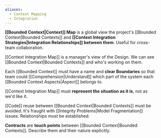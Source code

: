 ```yaml
---
aliases:
  - Context Mapping
  - Integration
---
```

**[[Bounded Context|Context]] Map** is a global view the project's [[Bounded Context|Bounded Contexts]] and **[[Context Integration Strategies|Integration Relationships]] between them**. Useful for cross-team collaboration.

[[Context Integration Map]] is a manager's view of the Design.
We can see [[Bounded Context|Bounded Contexts]] and who's working on them.

Each [[Bounded Context]] must have a name and **clear Boundaries** so that team could [[Comprehension|Understand]] which part of the system each [[Bounded Context Aspects|Aspect]] belongs to.

[[Context Integration Map]] must **represent the situation as it is**, not as we'd like it.

[[Code]] reuse between [[Bounded Context|Bounded Contexts]] must be avoided. It's fraught with [[Integrity Problems|Model Fragmentation]] issues. Relationships must be established.

**Contracts** are **touch points** between [[Bounded Context|Bounded Contexts]].
Describe them and their nature explicitly.

